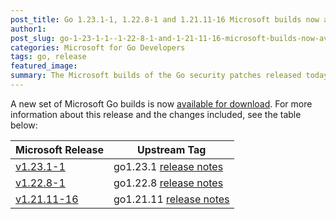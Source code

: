```yaml
---
post_title: Go 1.23.1-1, 1.22.8-1 and 1.21.11-16 Microsoft builds now available
author1: 
post_slug: go-1-23-1-1--1-22-8-1-and-1-21-11-16-microsoft-builds-now-available
categories: Microsoft for Go Developers
tags: go, release
featured_image:
summary: The Microsoft builds of the Go security patches released today, are now available for download.
---
```


A new set of Microsoft Go builds is now [available for download](https://github.com/microsoft/go#binary-distribution). For more information about this release and the changes included, see the table below:

| Microsoft Release | Upstream Tag |
|-------------------|--------------|
| [v1.23.1-1](https://github.com/microsoft/go/releases/tag/v1.23.1-1) | go1.23.1 [release notes](https://go.dev/doc/devel/release#go1.23.1) |
| [v1.22.8-1](https://github.com/microsoft/go/releases/tag/v1.22.8-1) | go1.22.8 [release notes](https://go.dev/doc/devel/release#go1.22.8) |
| [v1.21.11-16](https://github.com/microsoft/go/releases/tag/v1.21.11-16) | go1.21.11 [release notes](https://go.dev/doc/devel/release#go1.21.11) |
